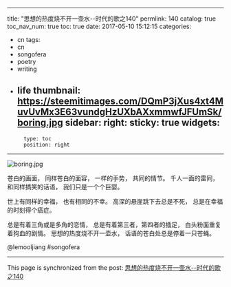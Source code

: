 
---
title: "思想的热度烧不开一壶水--时代的歌之140"
permlink: 140
catalog: true
toc_nav_num: true
toc: true
date: 2017-05-10 15:12:15
categories:
- cn
tags:
- cn
- songofera
- poetry
- writing
- life
thumbnail: https://steemitimages.com/DQmP3jXus4xt4MuvUvMx3E63vundgHzUXbAXxmmwfJFUmSk/boring.jpg
sidebar:
    right:
        sticky: true
widgets:
    -
        type: toc
        position: right
---


![boring.jpg](https://steemitimages.com/DQmP3jXus4xt4MuvUvMx3E63vundgHzUXbAXxmmwfJFUmSk/boring.jpg)

苍白的画面，
同样苍白的面容，
一样的手势，
共同的情节。
千人一面的雷同，
和同样搞笑的话语，
我们只是一个个巨婴。

世上有同样的幸福，
也有相同的不幸。
高深的悬崖跳下去总是不死，
总是在幸福的时刻得个癌症。

总是有着三角或是多角的恋情，
总是有着第三者，第四者的插足，
白头粉面重复着狗血的剧情。
思想的热度烧不开一壶水，
话语的苍白处总是停着一只苍蝇。

@lemooljiang #songofera

- - -

This page is synchronized from the post: [思想的热度烧不开一壶水--时代的歌之140](https://steemit.com/@lemooljiang/140)
